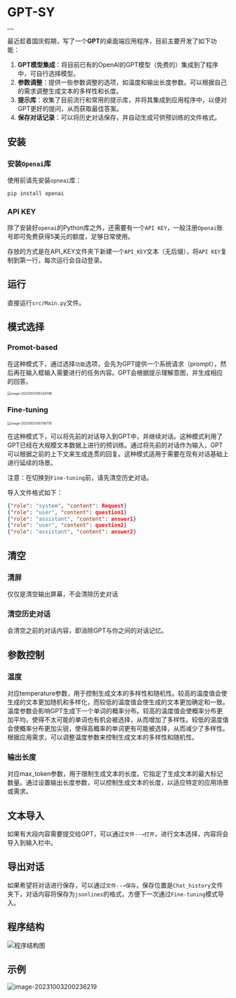 # GPT-SY

<img src="http://sy0316.oss-cn-hangzhou.aliyuncs.com/img/logo_gptsy.png" alt="logo" style="zoom:33%;" />

最近趁着国庆假期，写了一个**GPT**的桌面端应用程序，目前主要开发了如下功能：

1. **GPT模型集成**：将目前已有的OpenAI的GPT模型（免费的）集成到了程序中，可自行选择模型。
2. **参数调整**：提供一些参数调整的选项，如温度和输出长度参数。可以根据自己的需求调整生成文本的多样性和长度。
3. **提示库**：收集了目前流行和常用的提示库，并将其集成到应用程序中，以便对GPT更好的提问，从而获取最佳答案。
4. **保存对话记录**：可以将历史对话保存，并自动生成可供预训练的文件格式。

## 安装

### 安装`Openai`库

使用前请先安装`opneai`库：

```python
pip install openai
```

### API KEY

除了安装好`openai`的Python库之外，还需要有一个`API KEY`，一般注册`Openai`账号即可免费获得5美元的额度，足够日常使用。

存放的方式是在API_KEY文件夹下新建一个`API_KEY`文本（无后缀），将`API KEY`复制到第一行，每次运行会自动登录。

## 运行

直接运行`src/Main.py`文件。

## 模式选择

### Promot-based

在这种模式下，通过选择`功能`选项，会先为GPT提供一个系统请求（prompt），然后再在输入框输入需要进行的任务内容。GPT会根据提示理解意图，并生成相应的回答。

<img src="http://sy0316.oss-cn-hangzhou.aliyuncs.com/img/image-20231003145334796.png" alt="image-20231003145334796" style="zoom:50%;" />



### Fine-tuning

<img src="http://sy0316.oss-cn-hangzhou.aliyuncs.com/img/image-20231003145736776.png" alt="image-20231003145736776" style="zoom:50%;" />

在这种模式下，可以将先前的对话导入到GPT中，并继续对话。这种模式利用了GPT已经在大规模文本数据上进行的预训练。通过将先前的对话作为输入，GPT可以根据之前的上下文来生成连贯的回复。这种模式适用于需要在现有对话基础上进行延续的场景。

注意：在切换到`Fine-tuning`前，请先清空历史对话。

导入文件格式如下：

```json
{"role": "system", "content": Request}
{"role": "user", "content": question1}
{"role": "assistant", "content": answer1}
{"role": "user", "content": question2}
{"role": "assistant", "content": answer2}
```

## 清空

### 清屏

仅仅是清空输出屏幕，不会清除历史对话

### 清空历史对话

会清空之前的对话内容，即消除GPT与你之间的对话记忆。

## 参数控制

### 温度

对应temperature参数，用于控制生成文本的多样性和随机性。较高的温度值会使生成的文本更加随机和多样化，而较低的温度值会使生成的文本更加确定和一致。温度参数会影响GPT生成下一个单词的概率分布。较高的温度值会使概率分布更加平均，使得不太可能的单词也有机会被选择，从而增加了多样性。较低的温度值会使概率分布更加尖锐，使得高概率的单词更有可能被选择，从而减少了多样性。根据应用需求，可以调整温度参数来控制生成文本的多样性和随机性。

### 输出长度

对应max_token参数，用于限制生成文本的长度。它指定了生成文本的最大标记数量。通过设置输出长度参数，可以控制生成文本的长度，以适应特定的应用场景或需求。

## 文本导入

如果有大段内容需要提交给GPT，可以通过`文件--→打开`，进行文本选择，内容将会导入到输入栏中。

## 导出对话

如果希望将对话进行保存，可以通过`文件--→保存`，保存位置是`Chat_history`文件夹下，对话内容将保存为`jsonlines`的格式，方便下一次通过`Fine-tuning`模式导入。

## **程序结构**

![程序结构图](http://sy0316.oss-cn-hangzhou.aliyuncs.com/img/程序结构图.png)

## 示例

![image-20231003200236219](http://sy0316.oss-cn-hangzhou.aliyuncs.com/img/image-20231003200236219.png)
